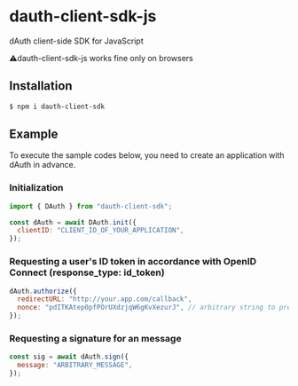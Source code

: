 # dauth-client-sdk-js

dAuth client-side SDK for JavaScript

:warning:dauth-client-sdk-js works fine only on browsers

## Installation

```sh
$ npm i dauth-client-sdk
```

## Example

To execute the sample codes below, you need to create an application with dAuth in advance.

### Initialization

```js
import { DAuth } from "dauth-client-sdk";

const dAuth = await DAuth.init({
  clientID: "CLIENT_ID_OF_YOUR_APPLICATION",
});
```

### Requesting a user's ID token in accordance with OpenID Connect (response_type: id_token)

```js
dAuth.authorize({
  redirectURL: "http://your.app.com/callback",
  nonce: "pdITKAtep0pfPOrUXdzjqW6gKvXezurJ", // arbitrary string to prevent replay attacks
});
```

### Requesting a signature for an message

```js
const sig = await dAuth.sign({
  message: "ARBITRARY_MESSAGE",
});
```
